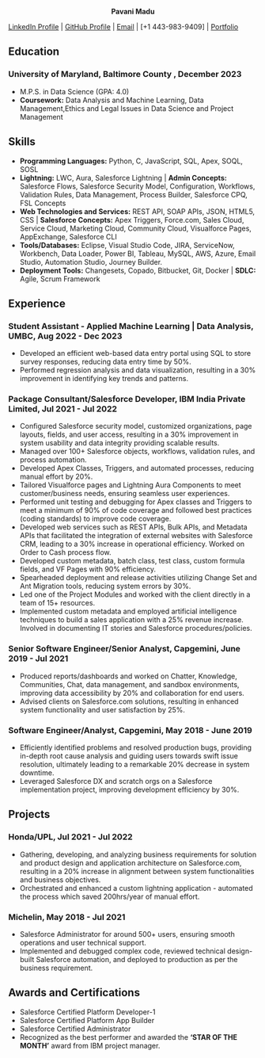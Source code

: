 <p align="center">
  <strong>Pavani Madu</strong>
</p>

[LinkedIn Profile](https://www.linkedin.com/in/pavani-madu9/) | [GitHub Profile](https://github.com/Madu-Pavani) | [Email](madupavani19@gmail.com) | [+1 443-983-9409] | [Portfolio](https://trailblazer.me/id/pavanimadu9)

## Education
### University of Maryland, Baltimore County , December 2023
- M.P.S. in Data Science (GPA: 4.0)
- **Coursework:** Data Analysis and Machine Learning, Data Management,Ethics and Legal Issues in Data Science and Project Management

## Skills
- **Programming Languages:** Python, C, JavaScript, SQL, Apex, SOQL, SOSL
- **Lightning:** LWC, Aura, Salesforce Lightning | **Admin Concepts:** Salesforce Flows, Salesforce Security Model, Configuration, Workflows, Validation Rules, Data Management, Process Builder, Salesforce CPQ, FSL Concepts
- **Web Technologies and Services:** REST API, SOAP APIs, JSON, HTML5, CSS | **Salesforce Concepts:** Apex Triggers, Force.com, Sales Cloud, Service Cloud, Marketing Cloud, Community Cloud, Visualforce Pages, AppExchange, Salesforce CLI
- **Tools/Databases:** Eclipse, Visual Studio Code, JIRA, ServiceNow, Workbench, Data Loader, Power BI, Tableau, MySQL, AWS, Azure, Email Studio, Automation Studio, Journey Builder.
- **Deployment Tools:** Changesets, Copado, Bitbucket, Git, Docker | **SDLC:** Agile, Scrum Framework 


## Experience
### Student Assistant - Applied Machine Learning | Data Analysis, UMBC, Aug 2022 - Dec 2023
- Developed an efficient web-based data entry portal using SQL to store survey responses, reducing data entry time by 50%.
- Performed regression analysis and data visualization, resulting in a 30% improvement in identifying key trends and patterns.

### Package Consultant/Salesforce Developer, IBM India Private Limited, Jul 2021 - Jul 2022
- Configured Salesforce security model, customized organizations, page layouts, fields, and user access, resulting in a 30% improvement in system usability and data integrity providing scalable results. 
- Managed over 100+ Salesforce objects, workflows, validation rules, and process automation.
- Developed Apex Classes, Triggers, and automated processes, reducing manual effort by 20%. 
- Tailored Visualforce pages and Lightning Aura Components to meet customer/business needs, ensuring seamless user experiences.
- Performed unit testing and debugging for Apex classes and Triggers to meet a minimum of 90% of code coverage and followed best practices (coding standards) to improve code coverage. 
- Developed web services such as REST APIs, Bulk APIs, and Metadata APIs that facilitated the integration of external websites with Salesforce CRM, leading to a 30% increase in operational efficiency. Worked on Order to Cash process flow.
- Developed custom metadata, batch class, test class, custom formula fields, and VF Pages with 90% efficiency.
- Spearheaded deployment and release activities utilizing Change Set and Ant Migration tools, reducing system errors by 30%.
- Led one of the Project Modules and worked with the client directly in a team of 15+ resources.
- Implemented custom metadata and employed artificial intelligence techniques to build a sales application with a 25% revenue increase. Involved in documenting IT stories and Salesforce procedures/policies.


### Senior Software Engineer/Senior Analyst, Capgemini, June 2019 - Jul 2021
- Produced reports/dashboards and worked on Chatter, Knowledge, Communities, Chat, data management, and sandbox environments, improving data accessibility by 20% and collaboration for end users.
- Advised clients on Salesforce.com solutions, resulting in enhanced system functionality and user satisfaction by 25%.

### Software Engineer/Analyst, Capgemini, May 2018 - June 2019
- Efficiently identified problems and resolved production bugs, providing in-depth root cause analysis and guiding users towards swift issue resolution, ultimately leading to a remarkable 20% decrease in system downtime.
- Leveraged Salesforce DX and scratch orgs on a Salesforce implementation project, improving development efficiency by 30%.

## Projects
### Honda/UPL, Jul 2021 - Jul 2022
- Gathering, developing, and analyzing business requirements for solution and product design and application architecture on Salesforce.com, resulting in a 20% increase in alignment between system functionalities and business objectives.
- Orchestrated and enhanced a custom lightning application - automated the process which saved 200hrs/year of manual effort.

### Michelin, May 2018 - Jul 2021
- Salesforce Administrator for around 500+ users, ensuring smooth operations and user technical support.
- Implemented and debugged complex code, reviewed technical design-built Salesforce automation, and deployed to production as per the business requirement.


## Awards and Certifications
- Salesforce Certified Platform Developer-1
- Salesforce Certified Platform App Builder
- Salesforce Certified Administrator
- Recognized as the best performer and awarded the **‘STAR OF THE MONTH’** award from IBM project manager.



